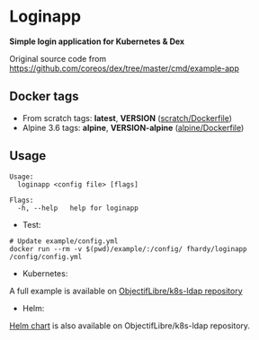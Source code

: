 # Loginapp

**Simple login application for Kubernetes & Dex**

Original source code from https://github.com/coreos/dex/tree/master/cmd/example-app

## Docker tags

* From scratch tags: **latest**, **VERSION** ([scratch/Dockerfile](./dockerfiles/scratch/Dockerfile))
* Alpine 3.6 tags: **alpine**, **VERSION-alpine** ([alpine/Dockerfile](./dockerfiles/alpine/Dockerfile))

## Usage

```
Usage:
  loginapp <config file> [flags]

Flags:
  -h, --help   help for loginapp
```

* Test:

```
# Update example/config.yml
docker run --rm -v $(pwd)/example/:/config/ fhardy/loginapp /config/config.yml
```

* Kubernetes:

A full example is available on [ObjectifLibre/k8s-ldap repository](https://github.com/ObjectifLibre/k8s-ldap)

* Helm:

[Helm chart](https://github.com/ObjectifLibre/k8s-ldap/tree/master/charts/k8s-ldap) is also available on ObjectifLibre/k8s-ldap repository.
